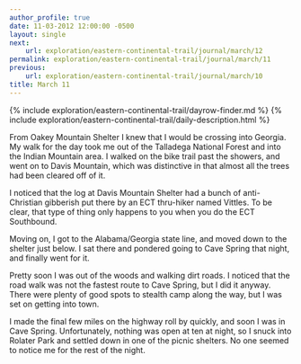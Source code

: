 ```yaml
---
author_profile: true
date: 11-03-2012 12:00:00 -0500
layout: single
next:
    url: exploration/eastern-continental-trail/journal/march/12
permalink: exploration/eastern-continental-trail/journal/march/11
previous:
    url: exploration/eastern-continental-trail/journal/march/10
title: March 11
---
```

{% include exploration/eastern-continental-trail/dayrow-finder.md %}
{% include exploration/eastern-continental-trail/daily-description.html %}

From Oakey Mountain Shelter I knew that I would be crossing into Georgia. My walk for the day took me out of the Talladega National Forest and into the Indian Mountain area. I walked on the bike trail past the showers, and went on to Davis Mountain, which was distinctive in that almost all the trees had been cleared off of it.

I noticed that the log at Davis Mountain Shelter had a bunch of anti-Christian gibberish put there by an ECT thru-hiker named Vittles. To be clear, that type of thing only happens to you when you do the ECT Southbound.

Moving on, I got to the Alabama/Georgia state line, and moved down to the shelter just below. I sat there and pondered going to Cave Spring that night, and finally went for it.

Pretty soon I was out of the woods and walking dirt roads. I noticed that the road walk was not the fastest route to Cave Spring, but I did it anyway. There were plenty of good spots to stealth camp along the way, but I was set on getting into town.

I made the final few miles on the highway roll by quickly, and soon I was in Cave Spring. Unfortunately, nothing was open at ten at night, so I snuck into Rolater Park and settled down in one of the picnic shelters. No one seemed to notice me for the rest of the night.